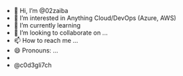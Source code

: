 - 👋 Hi, I’m @02zaiba
- 👀 I’m interested in Anything Cloud/DevOps (Azure, AWS) 
- 🌱 I’m currently learning 
- 💞️ I’m looking to collaborate on ...
- 📫 How to reach me ...
- 😄 Pronouns: ...
- 
- @c0d3gli7ch

<!---
02zaiba/02zaiba is a ✨ special ✨ repository because its `README.md` (this file) appears on your GitHub profile.
You can click the Preview link to take a look at your changes.
--->
